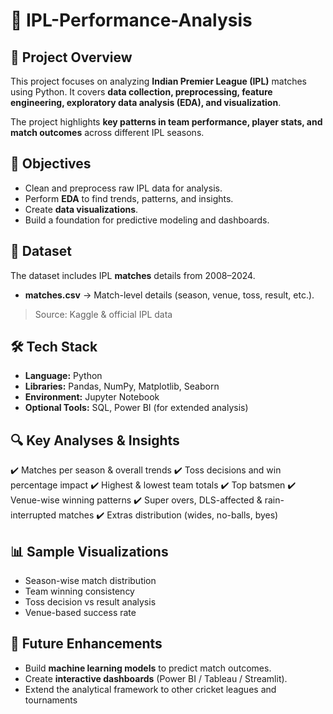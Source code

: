 # 🏏 IPL-Performance-Analysis

## 📌 Project Overview

This project focuses on analyzing **Indian Premier League (IPL)** matches using Python.
It covers **data collection, preprocessing, feature engineering, exploratory data analysis (EDA), and visualization**.

The project highlights **key patterns in team performance, player stats, and match outcomes** across different IPL seasons.

## 🎯 Objectives

* Clean and preprocess raw IPL data for analysis.
* Perform **EDA** to find trends, patterns, and insights.
* Create **data visualizations**.
* Build a foundation for predictive modeling and dashboards.

## 📂 Dataset

The dataset includes IPL **matches** details from 2008–2024.

* **matches.csv** → Match-level details (season, venue, toss, result, etc.).
> Source: Kaggle & official IPL data

## 🛠️ Tech Stack

* **Language:** Python
* **Libraries:** Pandas, NumPy, Matplotlib, Seaborn
* **Environment:** Jupyter Notebook
* **Optional Tools:** SQL, Power BI (for extended analysis)

## 🔍 Key Analyses & Insights

✔️ Matches per season & overall trends
✔️ Toss decisions and win percentage impact
✔️ Highest & lowest team totals
✔️ Top batsmen 
✔️ Venue-wise winning patterns
✔️ Super overs, DLS-affected & rain-interrupted matches
✔️ Extras distribution (wides, no-balls, byes)

## 📊 Sample Visualizations

* Season-wise match distribution
* Team winning consistency
* Toss decision vs result analysis
* Venue-based success rate

## 📌 Future Enhancements

* Build **machine learning models** to predict match outcomes.
* Create **interactive dashboards** (Power BI / Tableau / Streamlit).
* Extend the analytical framework to other cricket leagues and tournaments
